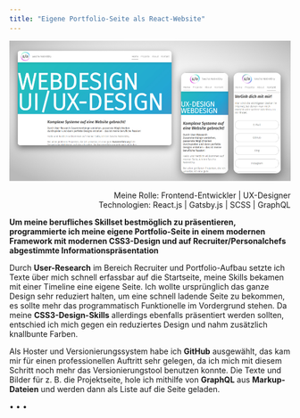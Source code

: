 ```yaml
---
title: "Eigene Portfolio-Seite als React-Website"
---
```


![Neustart in Richtung Programmieren](../images/WebsiteMockup_UIUXDesign.jpg)

<div  style="text-align: right">Meine Rolle: Frontend-Entwickler | UX-Designer</div>
<div style="text-align: right">Technologien: React.js | Gatsby.js | SCSS | GraphQL</div>

**Um meine berufliches Skillset bestmöglich zu präsentieren, programmierte ich meine eigene Portfolio-Seite in einem modernen Framework mit modernen CSS3-Design und auf Recruiter/Personalchefs abgestimmte Informationspräsentation**

Durch **User-Research** im Bereich Recruiter und Portfolio-Aufbau setzte ich Texte über mich schnell erfassbar auf die Startseite, meine Skills bekamen mit einer Timeline eine eigene Seite. Ich wollte ursprünglich das ganze Design sehr reduziert halten, um eine schnell ladende Seite zu bekommen, es sollte mehr das programmatisch Funktionelle im Vordergrund stehen. Da meine **CSS3-Design-Skills** allerdings ebenfalls präsentiert werden sollten, entschied ich mich gegen ein reduziertes Design und nahm zusätzlich knallbunte Farben.

Als Hoster und Versionierungssystem habe ich **GitHub** ausgewählt, das kam mir für einen professionellen Auftritt sehr gelegen, da ich mich mit diesem Schritt noch mehr das Versionierungstool benutzen konnte. Die Texte und Bilder für z. B. die Projektseite, hole ich mithilfe von **GraphQL** aus **Markup-Dateien** und werden dann als Liste auf die Seite geladen.

<p>&bull; &bull; &bull;</p>
